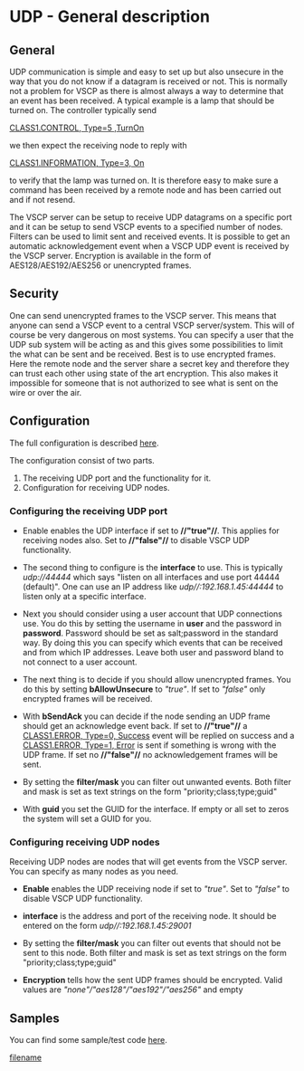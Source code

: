 # UDP - General description

## General

UDP communication is simple and easy to set up but also unsecure in the way that you do not know if a datagram is received or not. This is normally not a problem for VSCP as there is almost always a way to determine that an event has been received. A typical example is a lamp that should be turned on. The controller typically send

[CLASS1.CONTROL, Type=5 ,TurnOn](http://docs.vscp.org/spec/latest/#/./class2.level1.control?id=type5-0x05-turnon)

we then expect the receiving node to reply with 

[CLASS1.INFORMATION, Type=3, On](http://docs.vscp.org/spec/latest/#/./class2.level1.information1?id=type3-0x03-on)

to verify that the lamp was turned on. It is therefore easy to make sure a command has been received by a remote node and has been carried out and if not resend.

The VSCP server can be setup to receive UDP datagrams on a specific port and it can be setup to send VSCP events to a specified number of nodes. Filters can be used to limit sent and received events. It is possible to get an automatic acknowledgement event when a VSCP UDP event is received by the VSCP server. Encryption is available in the form of AES128/AES192/AES256 or unencrypted frames. 

## Security

One can send unencrypted frames to the VSCP server. This means that anyone can send a VSCP event to a central VSCP server/system. This will of course be very dangerous on most systems. You can specify a user that the UDP sub system will be acting as and this gives some possibilities to limit the what can be sent and be received. Best is to use encrypted frames. Here the remote node and the server share a secret key and therefore they can trust each other using state of the art encryption. This also makes it impossible for someone that is not authorized to see what is sent on the wire or over the air.

## Configuration

The full configuration is described [here](./configuring_the_vscp_daemon#udp_interface).

The configuration consist of two parts. 

 1.  The receiving UDP port and the functionality for it. 
 2.  Configuration for receiving UDP nodes.

### Configuring the receiving UDP port


*  Enable enables the UDP interface if set to **//"true"//**. This applies for receiving nodes also. Set to **//"false"//** to disable VSCP UDP functionality.

*  The second thing to configure is the **interface** to use. This is typically *udp://44444* which says "listen on all interfaces and use port 44444 (default)". One can use an IP address like *udp//:192.168.1.45:44444* to listen only at a specific interface.

*  Next you should consider using a user account that UDP connections use. You do this by setting the username in **user** and the password in **password**. Password should be set as salt;password in the standard way. By doing this you can specify which events that can be received and from which IP addresses. Leave both user and password bland to not connect to a user account.

*  The next thing is to decide if you should allow unencrypted frames. You do this by setting **bAllowUnsecure** to *"true"*. If set to *"false"* only encrypted frames will be received.

*  With **bSendAck** you can decide if the node sending an UDP frame should get an acknowledge event back. If set to **//"true"//** a  [CLASS1.ERROR, Type=0, Success](http://docs.vscp.org/spec/latest/#/./class2.level1.error?id=type0-0x00-success) event will be replied on success and a [CLASS1.ERROR, Type=1, Error](http://docs.vscp.org/spec/latest/#/./class2.level1.error?id=type1-0x01-error) is sent if something is wrong with the UDP frame. If set no **//"false"//** no acknowledgement frames will be sent.

*  By setting the **filter/mask** you can filter out unwanted events. Both filter and mask is set as text strings on the form "priority;class;type;guid"

*  With **guid** you set the GUID for the interface. If empty or all set to zeros the system will set a GUID for you.

### Configuring receiving UDP nodes

Receiving UDP nodes are nodes that will get events from the VSCP server. You can specify as many nodes as you need.


*  **Enable** enables the UDP receiving node if set to *"true"*. Set to *"false"* to disable VSCP UDP functionality.

*  **interface** is the address and port of the receiving node. It should be entered on the form *udp//:192.168.1.45:29001* 

*  By setting the **filter/mask** you can filter out events that should not be sent to this node. Both filter and mask is set as text strings on the form "priority;class;type;guid"

*  **Encryption** tells how the sent UDP frames should be encrypted. Valid values are *"none"/"aes128"/"aes192"/"aes256"* and empty

## Samples

You can find some sample/test code [here](https://github.com/grodansparadis/vscp/tree/master/tests/udp).


[filename](./bottom_copyright.md ':include')
